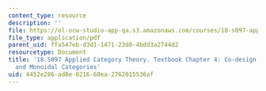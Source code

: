 ```yaml
---
content_type: resource
description: ''
file: https://ol-ocw-studio-app-qa.s3.amazonaws.com/courses/18-s097-applied-category-theory-january-iap-2019/4452e286ad8e021660ea2762015536af_18-s097iap19ch4.pdf
file_type: application/pdf
parent_uid: ffa547eb-d3d1-1471-23d0-4bdd3a2744d2
resourcetype: Document
title: '18.S097 Applied Category Theory. Textbook Chapter 4: Co-design: Profunctors
  and Monoidal Categories'
uid: 4452e286-ad8e-0216-60ea-2762015536af
---
```

